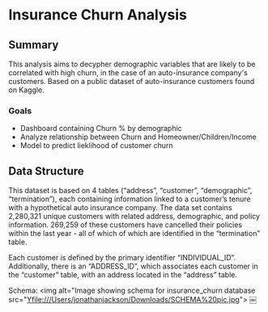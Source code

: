 # Insurance Churn Analysis
## Summary
This analysis aims to decypher demographic variables that are likely to be correlated with high churn, in the case of an auto-insurance company's customers. Based on a public dataset of auto-insurance customers found on Kaggle.

### Goals
- Dashboard containing Churn % by demographic
- Analyze relationship between Churn and Homeowner/Children/Income
- Model to predict lieklihood of customer churn

## Data Structure
This dataset is based on 4 tables (“address”, “customer”, “demographic”, “termination”), each containing information linked to a customer’s tenure with a hypothetical auto insurance company. The data set contains 2,280,321 unique customers with related address, demographic, and policy information. 269,259 of these customers have cancelled their policies within the last year - all of which of which are identified in the “termination” table.


Each customer is defined by the primary identifier “INDIVIDUAL_ID”. Additionally, there is an “ADDRESS_ID”, which associates each customer in the “customer” table, with an address located in the “address” table.

Schema:
<picture>
 <source media="(prefers-color-scheme: dark)" srcset="[file:///Users/jonathanjackson/Downloads/SCHEMA%20pic.jpg](https://drive.google.com/drive/my-drive?dmr=1&ec=wgc-drive-hero-goto)">
 <source media="(prefers-color-scheme: light)" srcset="[file:///Users/jonathanjackson/Downloads/SCHEMA%20pic.jpg](https://drive.google.com/drive/my-drive?dmr=1&ec=wgc-drive-hero-goto)">
 <img alt="Image showing schema for insurance_churn database src="[Yfile:///Users/jonathanjackson/Downloads/SCHEMA%20pic.jpg](https://drive.google.com/drive/my-drive?dmr=1&ec=wgc-drive-hero-goto)">
</picture>
￼


